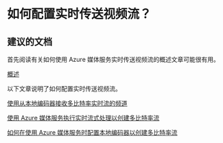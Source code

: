 <properties 
    pageTitle="How to configure live streaming?"
    description="如何配置实时传送视频流？"
    service="microsoft.media"
    resource="mediaservices"
    authors="juliako"
    displayOrder="3"
    selfHelpType="resource"
    supportTopicIds=""
    resourceTags=""
    productPesIds=""
    cloudEnvironments="public"
 />


# 如何配置实时传送视频流？

## **建议的文档**

首先阅读有关如何使用 Azure 媒体服务实时传送视频流的概述文章可能很有用。

[概述](https://azure.microsoft.com/documentation/articles/media-services-manage-channels-overview/)

以下文章说明了如何配置实时传送视频流。

[使用从本地编码器接收多比特率实时流的频道](https://azure.microsoft.com/documentation/articles/media-services-live-streaming-with-onprem-encoders/)

[使用 Azure 媒体服务执行实时流式处理以创建多比特率流](https://azure.microsoft.com/documentation/articles/media-services-manage-live-encoder-enabled-channels/)

[如何在使用 Azure 媒体服务时配置本地编码器以创建多比特率流](https://azure.microsoft.com/documentation/articles/media-services-live-encoders-overview/)



<!--HONumber=Aug16_HO3-->


